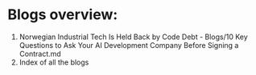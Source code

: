 # Blogs overview: 

1. Norwegian Industrial Tech Is Held Back by Code Debt - Blogs/10 Key Questions to Ask Your AI Development Company Before Signing a Contract.md
2. Index of all the blogs 
